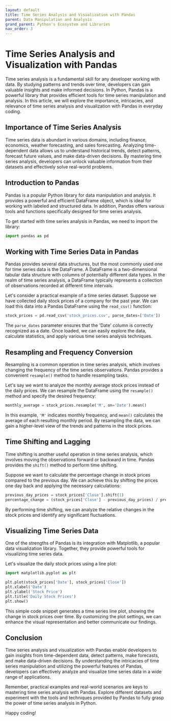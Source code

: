 ```yaml
---
layout: default
title: Time Series Analysis and Visualization with Pandas
parent: Data Manipulation and Analysis
grand_parent: Python's Ecosystem and Libraries
nav_order: 3
---
```

# Time Series Analysis and Visualization with Pandas

Time series analysis is a fundamental skill for any developer working with data. By studying patterns and trends over time, developers can gain valuable insights and make informed decisions. In Python, Pandas is a powerful library that provides efficient tools for time series manipulation and analysis. In this article, we will explore the importance, intricacies, and relevance of time series analysis and visualization with Pandas in everyday coding.

## Importance of Time Series Analysis

Time series data is abundant in various domains, including finance, economics, weather forecasting, and sales forecasting. Analyzing time-dependent data allows us to understand historical trends, detect patterns, forecast future values, and make data-driven decisions. By mastering time series analysis, developers can unlock valuable information from their datasets and effectively solve real-world problems.

## Introduction to Pandas

Pandas is a popular Python library for data manipulation and analysis. It provides a powerful and efficient DataFrame object, which is ideal for working with labeled and structured data. In addition, Pandas offers various tools and functions specifically designed for time series analysis.

To get started with time series analysis in Pandas, we need to import the library:

```python
import pandas as pd
```

## Working with Time Series Data in Pandas

Pandas provides several data structures, but the most commonly used one for time series data is the DataFrame. A DataFrame is a two-dimensional tabular data structure with columns of potentially different data types. In the realm of time series analysis, a DataFrame typically represents a collection of observations recorded at different time intervals.

Let's consider a practical example of a time series dataset. Suppose we have collected daily stock prices of a company for the past year. We can load this data into a Pandas DataFrame using the `read_csv()` function:

```python
stock_prices = pd.read_csv('stock_prices.csv', parse_dates=['Date'])
```

The `parse_dates` parameter ensures that the 'Date' column is correctly recognized as a date. Once loaded, we can easily explore the data, calculate statistics, and apply various time series analysis techniques.

## Resampling and Frequency Conversion

Resampling is a common operation in time series analysis, which involves changing the frequency of the time series observations. Pandas provides a convenient `resample()` method to handle resampling tasks.

Let's say we want to analyze the monthly average stock prices instead of the daily prices. We can resample the DataFrame using the `resample()` method and specify the desired frequency:

```python
monthly_average = stock_prices.resample('M', on='Date').mean()
```

In this example, `'M'` indicates monthly frequency, and `mean()` calculates the average of each resulting monthly period. By resampling the data, we can gain a higher-level view of the trends and patterns in the stock prices.

## Time Shifting and Lagging

Time shifting is another useful operation in time series analysis, which involves moving the observations forward or backward in time. Pandas provides the `shift()` method to perform time shifting.

Suppose we want to calculate the percentage change in stock prices compared to the previous day. We can achieve this by shifting the prices one day back and applying the necessary calculations:

```python
previous_day_prices = stock_prices['Close'].shift(1)
percentage_change = (stock_prices['Close'] - previous_day_prices) / previous_day_prices * 100
```

By performing time shifting, we can analyze the relative changes in the stock prices and identify any significant fluctuations.

## Visualizing Time Series Data

One of the strengths of Pandas is its integration with Matplotlib, a popular data visualization library. Together, they provide powerful tools for visualizing time series data.

Let's visualize the daily stock prices using a line plot:

```python
import matplotlib.pyplot as plt

plt.plot(stock_prices['Date'], stock_prices['Close'])
plt.xlabel('Date')
plt.ylabel('Stock Price')
plt.title('Daily Stock Prices')
plt.show()
```

This simple code snippet generates a time series line plot, showing the change in stock prices over time. By customizing the plot settings, we can enhance the visual representation and better communicate our findings.

## Conclusion

Time series analysis and visualization with Pandas enable developers to gain insights from time-dependent data, detect patterns, make forecasts, and make data-driven decisions. By understanding the intricacies of time series manipulation and utilizing the powerful features of Pandas, developers can effectively analyze and visualize time series data in a wide range of applications.

Remember, practical examples and real-world scenarios are keys to mastering time series analysis with Pandas. Explore different datasets and experiment with the tools and techniques provided by Pandas to fully grasp the power of time series analysis in Python.

Happy coding!